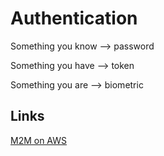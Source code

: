 # Authentication

Something you know —> password

Something you have —> token

Something you are —> biometric


## Links
[M2M on AWS](https://aws.amazon.com/blogs/security/approaches-for-authenticating-external-applications-in-a-machine-to-machine-scenario/)



